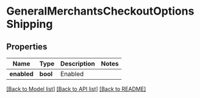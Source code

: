 # GeneralMerchantsCheckoutOptionsShipping

## Properties
Name | Type | Description | Notes
------------ | ------------- | ------------- | -------------
**enabled** | **bool** | Enabled | 

[[Back to Model list]](../README.md#documentation-for-models) [[Back to API list]](../README.md#documentation-for-api-endpoints) [[Back to README]](../../README.md)


